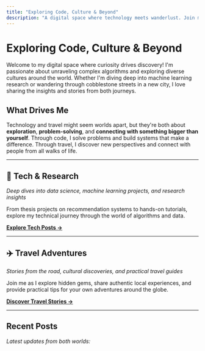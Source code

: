 ```yaml
---
title: "Exploring Code, Culture & Beyond"
description: "A digital space where technology meets wanderlust. Join me on a journey through data science discoveries and global adventures."
---
```


# Exploring Code, Culture & Beyond

Welcome to my digital space where curiosity drives discovery! I'm passionate about unraveling complex algorithms and exploring diverse cultures around the world. Whether I'm diving deep into machine learning research or wandering through cobblestone streets in a new city, I love sharing the insights and stories from both journeys.

## What Drives Me
Technology and travel might seem worlds apart, but they're both about **exploration**, **problem-solving**, and **connecting with something bigger than yourself**. Through code, I solve problems and build systems that make a difference. Through travel, I discover new perspectives and connect with people from all walks of life.

---

## 🔬 **Tech & Research**
*Deep dives into data science, machine learning projects, and research insights*

From thesis projects on recommendation systems to hands-on tutorials, explore my technical journey through the world of algorithms and data.

[**Explore Tech Posts →**](/tech/)

---

## ✈️ **Travel Adventures** 
*Stories from the road, cultural discoveries, and practical travel guides*

Join me as I explore hidden gems, share authentic local experiences, and provide practical tips for your own adventures around the globe.

[**Discover Travel Stories →**](/travel/)

---

## Recent Posts

*Latest updates from both worlds:*